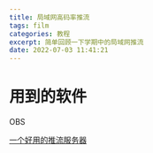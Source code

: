 ```yaml
---
title: 局域网高码率推流
tags: film
categories: 教程
excerpt: 简单回顾一下学期中的局域网推流
date: 2022-07-03 11:41:21
---
```


# 用到的软件
OBS

[一个好用的推流服务器](https://github.com/superconvert/smart_rtmpd)